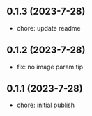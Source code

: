 ## 0.1.3 (2023-7-28)

- chore: update readme

## 0.1.2 (2023-7-28)

- fix: no image param tip

## 0.1.1 (2023-7-28)

- chore: initial publish
